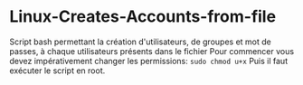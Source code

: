 # Linux-Creates-Accounts-from-file
Script bash permettant la création d'utilisateurs, de groupes et mot de passes, à chaque utilisateurs présents dans le fichier
Pour commencer vous devez impérativement changer les permissions:
`sudo chmod u+x`
Puis il faut exécuter le script en root.
